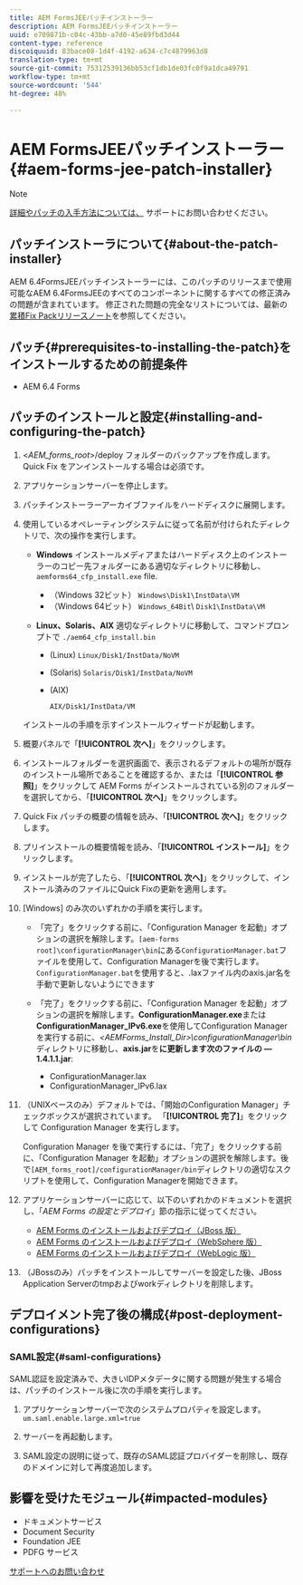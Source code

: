 ```yaml
---
title: AEM FormsJEEパッチインストーラー
description: AEM FormsJEEパッチインストーラー
uuid: e709871b-c04c-43bb-a7d0-45e89fbd3d44
content-type: reference
discoiquuid: 83bace08-1d4f-4192-a634-c7c4879963d8
translation-type: tm+mt
source-git-commit: 75312539136bb53cf1db1de03fc0f9a1dca49791
workflow-type: tm+mt
source-wordcount: '544'
ht-degree: 48%

---
```



# AEM FormsJEEパッチインストーラー{#aem-forms-jee-patch-installer}

>[!NOTE]
>
>[詳細やパッチの入手方法については、](https://www.adobe.com/account/sign-in.supportportal.html) サポートにお問い合わせください。

## パッチインストーラについて{#about-the-patch-installer}

AEM 6.4FormsJEEパッチインストーラーには、このパッチのリリースまで使用可能なAEM 6.4FormsJEEのすべてのコンポーネントに関するすべての修正済みの問題が含まれています。 修正された問題の完全なリストについては、最新の[累積Fix Packリリースノート](cfp-release-notes.md)を参照してください。

## パッチ{#prerequisites-to-installing-the-patch}をインストールするための前提条件

* AEM 6.4 Forms

## パッチのインストールと設定{#installing-and-configuring-the-patch}

1. &lt;*AEM_forms_root*>/deploy フォルダーのバックアップを作成します。Quick Fix をアンインストールする場合は必須です。
1. アプリケーションサーバーを停止します。
1. パッチインストーラーアーカイブファイルをハードディスクに展開します。
1. 使用しているオペレーティングシステムに従って名前が付けられたディレクトリで、次の操作を実行します。

   * **Windows**
インストールメディアまたはハードディスク上のインストーラーのコピー先フォルダーにある適切なディレクトリに移動し、 
`aemforms64_cfp_install.exe` file.

      * （Windows 32ビット） `Windows\Disk1\InstData\VM`
      * （Windows 64ビット） `Windows_64Bit`\ `Disk1\InstData\VM`
   * **Linux、Solaris、AIX** 適切なディレクトリに移動して、コマンドプロンプトで 
`./aem64_cfp_install.bin`

      * (Linux) `Linux/Disk1/InstData/NoVM`
      * (Solaris) `Solaris/Disk1/InstData/NoVM`
      * (AIX)

         ```
         AIX/Disk1/InstData/VM
         ```
   インストールの手順を示すインストールウィザードが起動します。

1. 概要パネルで「**[!UICONTROL 次へ]**」をクリックします。
1. インストールフォルダーを選択画面で、表示されるデフォルトの場所が既存のインストール場所であることを確認するか、または「**[!UICONTROL 参照]**」をクリックして AEM Forms がインストールされている別のフォルダーを選択してから、「**[!UICONTROL 次へ]**」をクリックします。

1. Quick Fix パッチの概要の情報を読み、「**[!UICONTROL 次へ]**」をクリックします。
1. プリインストールの概要情報を読み、「**[!UICONTROL インストール]**」をクリックします。
1. インストールが完了したら、「**[!UICONTROL 次へ]**」をクリックして、インストール済みのファイルにQuick Fixの更新を適用します。
1. [Windows] のみ次のいずれかの手順を実行します。

   * 「完了」をクリックする前に、「Configuration Manager を起動」オプションの選択を解除します。`[aem-forms root]\configurationManager\bin`にある`ConfigurationManager.bat`ファイルを使用して、Configuration Managerを後で実行します。 `ConfigurationManager.bat`を使用すると、.laxファイル内のaxis.jar名を手動で更新しないようにできます
   * 「完了」をクリックする前に、「Configuration Manager を起動」オプションの選択を解除します。**ConfigurationManager.exe**&#x200B;または&#x200B;**ConfigurationManager_IPv6.exe**&#x200B;を使用してConfiguration Managerを実行する前に、*&lt;AEMForms_Install_Dir>\configurationManager\bin*&#x200B;ディレクトリに移動し、**axis.jar**&#x200B;を&#x200B;**に更新します次のファイルの —1.4.1.1.jar**:

      * ConfigurationManager.lax
      * ConfigurationManager_IPv6.lax

1. （UNIXベースのみ）デフォルトでは、「開始のConfiguration Manager」チェックボックスが選択されています。 「**[!UICONTROL 完了]**」をクリックして Configuration Manager を実行します。

   Configuration Manager を後で実行するには、「完了」をクリックする前に、「Configuration Manager を起動」オプションの選択を解除します。後で`[AEM_forms_root]/configurationManager/bin`ディレクトリの適切なスクリプトを使用して、Configuration Managerを開始できます。

1. アプリケーションサーバーに応じて、以下のいずれかのドキュメントを選択し、「*AEM Forms の設定とデプロイ*」節の指示に従ってください。

   * [AEM Forms のインストールおよびデプロイ（JBoss 版）](http://www.adobe.com/go/learn_aemforms_installJBoss_64)
   * [AEM Forms のインストールおよびデプロイ（WebSphere 版）](http://www.adobe.com/go/learn_aemforms_installWebSphere_64)
   * [AEM Forms のインストールおよびデプロイ（WebLogic 版）](http://www.adobe.com/go/learn_aemforms_installWebLogic_64)

1. （JBossのみ）パッチをインストールしてサーバーを設定した後、JBoss Application Serverのtmpおよびworkディレクトリを削除します。

## デプロイメント完了後の構成{#post-deployment-configurations}

### SAML設定{#saml-configurations}

SAML認証を設定済みで、大きいIDPメタデータに関する問題が発生する場合は、パッチのインストール後に次の手順を実行します。

1. アプリケーションサーバーで次のシステムプロパティを設定します。\
   `um.saml.enable.large.xml=true`

1. サーバーを再起動します。
1. SAML設定の説明に従って、既存のSAML認証プロバイダーを削除し、既存のドメインに対して再度追加します。

## 影響を受けたモジュール{#impacted-modules}

* ドキュメントサービス
* Document Security
* Foundation JEE
* PDFG サービス

[サポートへのお問い合わせ](https://www.adobe.com/account/sign-in.supportportal.html)

